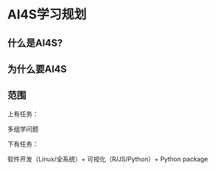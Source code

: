 # AI4S学习规划

## 什么是AI4S?

## 为什么要AI4S


## 范围

上有任务：

多组学问题 

下有任务：

软件开发（Linux/全系统）+ 可视化（R/JS/Python）+ Python package
